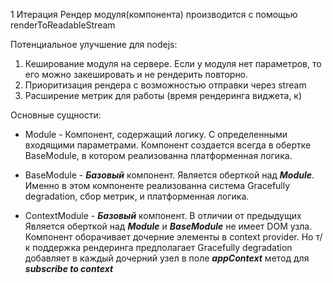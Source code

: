 1 Итерация Рендер модуля(компонента) производится с помощью renderToReadableStream

Потенциальное улучшение для nodejs:
1. Кеширование модуля на сервере. Если у модуля нет параметров, то его можно закешировать и не рендерить повторно.
2. Приоритизация рендера с возможностью отправки через stream
4. Расширение метрик для работы (время рендеринга виджета, к)


Основные сущности:


* Module - Компонент, содержащий логику. С определенными входящими параметрами. Компонент создается всегда в обертке BaseModule, в котором реализованна платформенная логика.
* BaseModule - ***Базовый*** компонент. Является оберткой над ***Module***. Именно в этом компоненте реализованна система Gracefully degradation, сбор метрик, и платформенная логика.

* ContextModule - ***Базовый*** компонент. В отличии от предыдущих Является оберткой над ***Module*** и ***BaseModule*** не имеет DOM узла. 
Компонент оборачивает дочерние элементы в context provider. Но т/к поддержка рендеринга предполагает Gracefully degradation добавляет в каждый дочерний узел в поле ***appContext*** метод для ***subscribe to context***
